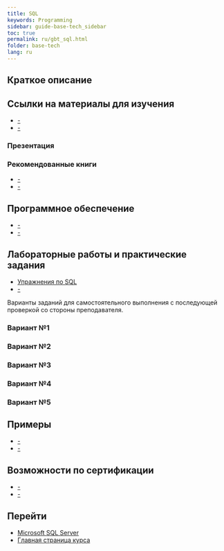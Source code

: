 ```yaml
---
title: SQL
keywords: Programming
sidebar: guide-base-tech_sidebar
toc: true
permalink: ru/gbt_sql.html
folder: base-tech
lang: ru
---
```

## Краткое описание

##  Ссылки на материалы для изучения

* [-]()
* [-]()

### Презентация

### Рекомендованные книги

* [-]()
* [-]()

## Программное обеспечение

* [-]()
* [-]()

## Лабораторные работы и практические задания

* [Упражнения по SQL](http://sql-ex.ru/)
* [-]()

Варианты заданий для самостоятельного выполнения с последующей проверкой со стороны преподавателя.

### Вариант №1

### Вариант №2

### Вариант №3

### Вариант №4

### Вариант №5

## Примеры

* [-]()
* [-]()

## Возможности по сертификации

* [-]()
* [-]()

## Перейти

* [Microsoft SQL Server](gbt_mssql.html)
* [Главная страница курса](gbt_landing-page.html)